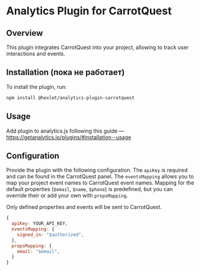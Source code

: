 # Analytics Plugin for CarrotQuest

## Overview

This plugin integrates CarrotQuest into your project, allowing to track user interactions and events.

## Installation (пока не работает)

To install the plugin, run:

```bash
npm install @hexlet/analytics-plugin-carrotquest
```

## Usage

Add plugin to analytics.js following this guide — https://getanalytics.io/plugins/#installation--usage

## Configuration

Provide the plugin with the following configuration. The `apiKey` is required and can be found in the CarrotQuest panel. The `eventsMapping` allows you to map your project event names to CarrotQuest event names. Mapping for the default properties (`$email`, `$name`, `$phone`) is predefined, but you can override their or add your own with `propsMapping`.

Only defined properties and events will be sent to CarrotQuest.

```javascript
{
  apiKey: YOUR_API_KEY,
  eventsMapping: {
    signed_in: "$authorized",
  },
  propsMapping: {
    email: "$email",
  }
}
```
